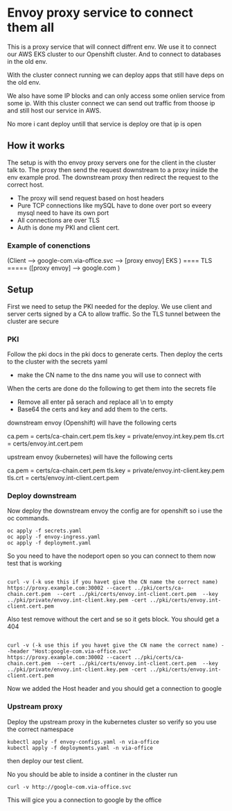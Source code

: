 # Envoy proxy service to connect them all

This is a proxy service that will connect diffrent env. We use it to connect our AWS EKS cluster to our Openshift cluster.
And to connect to databases in the old env.

With the cluster connect running we can deploy apps that still have deps on the old env. 

We also have some IP blocks and can only access some onlien service from some ip.
With this cluster connect we can send out traffic from thoose ip and still host our service in AWS.

No more i cant deploy untill that service is deploy ore that ip is open


## How it works

The setup is with tho envoy proxy servers one for the client in the cluster talk to. The proxy then send the request downstream to a proxy inside the env example prod. The downstream proxy then redirect the request to the correct host.

- The proxy will send request based on host headers 
- Pure TCP connections like mySQL have to done over port so eveery mysql need to have its own port
- All connections are over TLS
- Auth is done my PKI and client cert.



### Example of conenctions

(Client --> google-com.via-office.svc --> [proxy envoy]  EKS  )   ==== TLS =====  ([proxy envoy] --> google.com   )



## Setup

First we need to setup the PKI needed for the deploy. We use client and server certs signed by a CA to allow traffic. So the TLS tunnel between the cluster are secure


### PKI

Follow the pki docs in the pki docs to generate certs.
Then deploy the certs to the cluster with the secrets yaml

- make the CN name to the dns name you will use to connect with


When the certs are done do the following to get them into the secrets file

- Remove all enter på serach and replace all \n to empty
- Base64 the certs and key and add them to the certs.

downstream envoy (Openshift) will have the following certs

ca.pem = certs/ca-chain.cert.pem
tls.key = private/envoy.int.key.pem
tls.crt = certs/envoy.int.cert.pem


upstream envoy (kubernetes) will have the following certs


ca.pem = certs/ca-chain.cert.pem
tls.key = private/envoy.int-client.key.pem
tls.crt = certs/envoy.int-client.cert.pem



### Deploy  downstream

Now deploy the downstream envoy the config are for openshift so i use the oc commands.


```
oc apply -f secrets.yaml
oc apply -f envoy-ingress.yaml
oc apply -f deployment.yaml
```


So you need to have the nodeport open so you can connect to them now test that is working


```

curl -v (-k use this if you havet give the CN name the correct name) https://proxy.example.com:30002 --cacert ../pki/certs/ca-chain.cert.pem  --cert ../pki/certs/envoy.int-client.cert.pem  --key ../pki/private/envoy.int-client.key.pem -cert ../pki/certs/envoy.int-client.cert.pem

```

Also test remove without the cert and se so it gets block.
You should get a 404


```

curl -v (-k use this if you havet give the CN name the correct name) --header "Host:google-com.via-office.svc" https://proxy.example.com:30002 --cacert ../pki/certs/ca-chain.cert.pem  --cert ../pki/certs/envoy.int-client.cert.pem  --key ../pki/private/envoy.int-client.key.pem -cert ../pki/certs/envoy.int-client.cert.pem

```
Now we added the Host header and you should get a connection to google

### Upstream proxy

Deploy the upstream proxy in the kubernetes cluster so verify so you use the correct namespace


```
kubectl apply -f envoy-configs.yaml -n via-office
kubectl apply -f deploymemts.yaml -n via-office
```

then deploy our test client.


No you should be able to inside a continer in the cluster run 


```
curl -v http://google-com.via-office.svc
```
This will gice you a connection to google by the office 